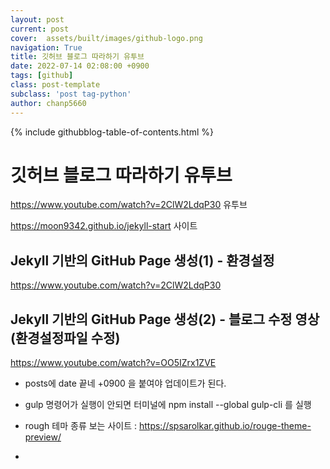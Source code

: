 ```yaml
---  
layout: post  
current: post  
cover:  assets/built/images/github-logo.png  
navigation: True  
title: 깃허브 블로그 따라하기 유투브   
date: 2022-07-14 02:08:00 +0900  
tags: [github]  
class: post-template   
subclass: 'post tag-python'  
author: chanp5660   
---  
```


{% include githubblog-table-of-contents.html %}  

# 깃허브 블로그 따라하기 유투브
https://www.youtube.com/watch?v=2ClW2LdqP30 유투브

https://moon9342.github.io/jekyll-start 사이트



## Jekyll 기반의 GitHub Page 생성(1) - 환경설정  
https://www.youtube.com/watch?v=2ClW2LdqP30  


## Jekyll 기반의 GitHub Page 생성(2) - 블로그 수정 영상 (환경설정파일 수정)  
https://www.youtube.com/watch?v=OO5IZrx1ZVE


- posts에 date 끝네 +0900 을 붙여야 업데이트가 된다.
- gulp 명령어가 실행이 안되면 터미널에 npm install --global gulp-cli 를 실행
- rough 테마 종류 보는 사이트 : https://spsarolkar.github.io/rouge-theme-preview/


-
